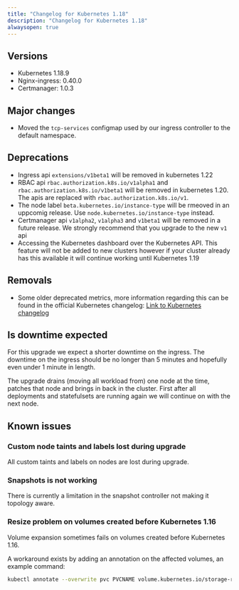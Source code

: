 ```yaml
---
title: "Changelog for Kubernetes 1.18"
description: "Changelog for Kubernetes 1.18"
alwaysopen: true
---
```


## Versions

* Kubernetes 1.18.9
* Nginx-ingress: 0.40.0
* Certmanager: 1.0.3

## Major changes

* Moved the `tcp-services` configmap used by our ingress controller to the default namespace.

## Deprecations

* Ingress api `extensions/v1beta1` will be removed in kubernetes 1.22
* RBAC api `rbac.authorization.k8s.io/v1alpha1` and `rbac.authorization.k8s.io/v1beta1` will be removed in kubernetes 1.20. The apis are replaced with `rbac.authorization.k8s.io/v1`.
* The node label `beta.kubernetes.io/instance-type` will be rmeoved in an uppcomig release. Use `node.kubernetes.io/instance-type` instead.
* Certmanager api `v1alpha2`, `v1alpha3` and `v1beta1` will be removed in a future release. We strongly recommend that you upgrade to the new `v1` api
* Accessing the Kubernetes dashboard over the Kubernetes API. This feature will not be added to new clusters however if your cluster already has this available it will continue working until Kubernetes 1.19

## Removals

* Some older deprecated metrics, more information regarding this can be found in the official Kubernetes changelog: [Link to Kubernetes changelog](https://v1-18.docs.kubernetes.io/docs/setup/release/notes/#metrics)

## Is downtime expected

For this upgrade we expect a shorter downtime on the ingress. The downtime on the ingress should be no longer than 5 minutes and hopefully even under 1 minute in length.

The upgrade drains (moving all workload from) one node at the time, patches that node and brings in back in the cluster. First after all deployments and statefulsets are running again we will continue on with the next node.

## Known issues

### Custom node taints and labels lost during upgrade

All custom taints and labels on nodes are lost during upgrade.

### Snapshots is not working

There is currently a limitation in the snapshot controller not making it topology aware.

### Resize problem on volumes created before Kubernetes 1.16

Volume expansion sometimes fails on volumes created before Kubernetes 1.16.

A workaround exists by adding an annotation on the affected volumes, an example command:

```bash
kubectl annotate --overwrite pvc PVCNAME volume.kubernetes.io/storage-resizer=cinder.csi.openstack.org
```
